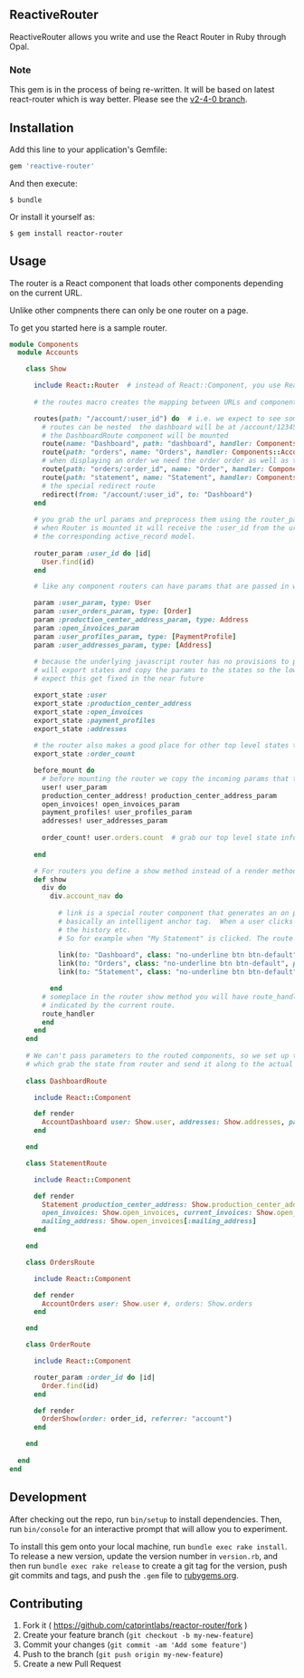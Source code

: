 ## ReactiveRouter

ReactiveRouter allows you write and use the React Router in Ruby through Opal.

### Note

This gem is in the process of being re-written. It will be based on latest react-router which is way better. Please see the [v2-4-0 branch](https://github.com/catprintlabs/reactor-router/tree/v2-4-0).

## Installation

Add this line to your application's Gemfile:

```ruby
gem 'reactive-router'
```

And then execute:

    $ bundle

Or install it yourself as:

    $ gem install reactor-router

## Usage

The router is a React component that loads other components depending on the current URL.

Unlike other compnents there can only be one router on a page.

To get you started here is a sample router.   

```ruby
module Components
  module Accounts

    class Show

      include React::Router  # instead of React::Component, you use React::Router
      
      # the routes macro creates the mapping between URLs and components to display

      routes(path: "/account/:user_id") do  # i.e. we expect to see something like /account/12345
        # routes can be nested  the dashboard will be at /account/12345/dashboard
        # the DashboardRoute component will be mounted
        route(name: "Dashboard", path: "dashboard", handler: Components::Accounts::DashboardRoute)
        route(path: "orders", name: "Orders", handler: Components::Accounts::OrdersRoute)
        # when displaying an order we need the order order as well as the user_id
        route(path: "orders/:order_id", name: "Order", handler: Components::Accounts::OrderRoute)
        route(path: "statement", name: "Statement", handler: Components::Accounts::StatementRoute)
        # the special redirect route 
        redirect(from: "/account/:user_id", to: "Dashboard")
      end
      
      # you grab the url params and preprocess them using the router_param macro.
      # when Router is mounted it will receive the :user_id from the url.  In this case we grab
      # the corresponding active_record model.
      
      router_param :user_id do |id|
        User.find(id)
      end

      # like any component routers can have params that are passed in when the router is mounted

      param :user_param, type: User
      param :user_orders_param, type: [Order]
      param :production_center_address_param, type: Address
      param :open_invoices_param
      param :user_profiles_param, type: [PaymentProfile]
      param :user_addresses_param, type: [Address]
      
      # because the underlying javascript router has no provisions to pass params we
      # will export states and copy the params to the states so the lower components can read them
      # expect this get fixed in the near future

      export_state :user
      export_state :production_center_address
      export_state :open_invoices
      export_state :payment_profiles
      export_state :addresses
      
      # the router also makes a good place for other top level states to be housed (i.e. the flux architecture)
      export_state :order_count

      before_mount do
        # before mounting the router we copy the incoming params that the lower level components will need
        user! user_param
        production_center_address! production_center_address_param
        open_invoices! open_invoices_param
        payment_profiles! user_profiles_param
        addresses! user_addresses_param
        
        order_count! user.orders.count  # grab our top level state info and save it away
        
      end

      # For routers you define a show method instead of a render method
      def show
        div do
          div.account_nav do
          
            # link is a special router component that generates an on page link, that will maintain history etc.
            # basically an intelligent anchor tag.  When a user clicks a link, it will rerender the router, update
            # the history etc.
            # So for example when "My Statement" is clicked. The route changes to /account/:id/statement
            
            link(to: "Dashboard", class: "no-underline btn btn-default", params: { user_id: user.id }) { "Account Dashboard" }
            link(to: "Orders", class: "no-underline btn btn-default", params: { user_id: user.id }) { "My Quotes & Orders" }
            link(to: "Statement", class: "no-underline btn btn-default", params: { user_id: user.id }) { "My Statement" }

          end
        # someplace in the router show method you will have route_handler component which mounts and renders the component
        # indicated by the current route.
        route_handler   
        end
      end
    end
    
    # We can't pass parameters to the routed components, so we set up these mini components
    # which grab the state from router and send it along to the actual component
  
    class DashboardRoute

      include React::Component

      def render
        AccountDashboard user: Show.user, addresses: Show.addresses, payment_profiles: Show.payment_profiles
      end

    end

    class StatementRoute

      include React::Component

      def render
        Statement production_center_address: Show.production_center_address,
        open_invoices: Show.open_invoices, current_invoices: Show.open_invoices[:invoices],
        mailing_address: Show.open_invoices[:mailing_address]
      end

    end

    class OrdersRoute

      include React::Component

      def render
        AccountOrders user: Show.user #, orders: Show.orders
      end

    end

    class OrderRoute

      include React::Component

      router_param :order_id do |id|
        Order.find(id)
      end

      def render
        OrderShow(order: order_id, referrer: "account")
      end

    end
    
  end
end
```

## Development

After checking out the repo, run `bin/setup` to install dependencies. Then, run `bin/console` for an interactive prompt that will allow you to experiment.

To install this gem onto your local machine, run `bundle exec rake install`. To release a new version, update the version number in `version.rb`, and then run `bundle exec rake release` to create a git tag for the version, push git commits and tags, and push the `.gem` file to [rubygems.org](https://rubygems.org).

## Contributing

1. Fork it ( https://github.com/catprintlabs/reactor-router/fork )
2. Create your feature branch (`git checkout -b my-new-feature`)
3. Commit your changes (`git commit -am 'Add some feature'`)
4. Push to the branch (`git push origin my-new-feature`)
5. Create a new Pull Request
